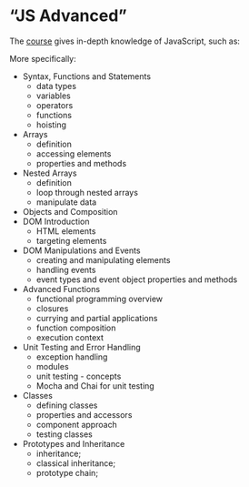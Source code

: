 # “JS Advanced”

The [course](https://softuni.bg/trainings/3214/csharp-oop-february-2021) gives in-depth knowledge of JavaScript, such as:

More specifically:

- Syntax, Functions and Statements
  - data types
  - variables
  - operators
  - functions
  - hoisting
- Arrays
  - definition
  - accessing elements
  - properties and methods
- Nested Arrays
  - definition
  - loop through nested arrays
  - manipulate data
- Objects and Composition
- DOM Introduction
  - HTML elements
  - targeting elements
- DOM Manipulations and Events
  - creating and manipulating elements
  - handling events
  - event types and event object properties and methods
- Advanced Functions
  - functional programming overview
  - closures
  - currying and partial applications
  - function composition
  - execution context
- Unit Testing and Error Handling
  - exception handling
  - modules
  - unit testing - concepts
  - Mocha and Chai for unit testing
- Classes
  - defining classes
  - properties and accessors
  - component approach
  - testing classes
- Prototypes and Inheritance
  - inheritance;
  - classical inheritance;
  - prototype chain;
